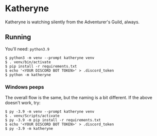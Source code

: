 # Katheryne

Katheryne is watching silently from the Adventurer's Guild, always.

## Running

You'll need: `python3.9`

```
$ python3 -m venv --prompt katheryne venv
$ . venv/bin/activate
$ pip install -r requirements.txt
$ echo '<YOUR DISCORD BOT TOKEN>' > .discord_token
$ python -m katheryne
```


### Windows peeps

The overall flow is the same, but the naming is a bit different. If the above doesn't work, try:

```
$ py -3.9 -m venv --prompt katheryne venv
$ . venv/Scripts/activate
$ py -3.9 -m pip install -r requirements.txt
$ echo '<YOUR DISCORD BOT TOKEN>' > .discord_token
$ py -3.9 -m katheryne
```
